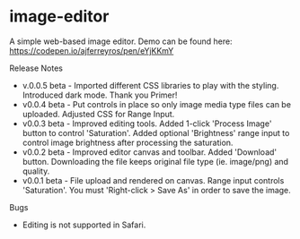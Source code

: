 # image-editor
A simple web-based image editor. Demo can be found here: https://codepen.io/ajferreyros/pen/eYjKKmY

Release Notes
- v.0.0.5 beta - Imported different CSS libraries to play with the styling. Introduced dark mode. Thank you Primer!
- v0.0.4 beta - Put controls in place so only image media type files can be uploaded. Adjusted CSS for Range Input.
- v0.0.3 beta - Improved editing tools. Added 1-click 'Process Image' button to control 'Saturation'. Added optional 'Brightness' range input to control image brightness after processing the saturation.
- v0.0.2 beta - Improved editor canvas and toolbar. Added 'Download' button. Downloading the file keeps original file type (ie. image/png) and quality.
- v0.0.1 beta - File upload and rendered on canvas. Range input controls 'Saturation'. You must 'Right-click > Save As' in order to save the image.

Bugs
- Editing is not supported in Safari.
